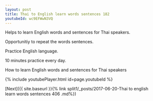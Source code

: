 ```yaml
---
layout: post
title: Thai to English learn words sentences 182 
youtubeId: wc9EFWwN3VQ
---
```

 
 
Helps to learn English words and sentences for Thai speakers.

Opportunitiy to repeat the words sentences. 

Practice English language. 
 
10 minutes practice every day. 
 
How to learn English words and sentences for Thai speakers 
 
{% include youtubePlayer.html id=page.youtubeId %}
 
 
[Next]({{ site.baseurl }}{% link  split1/_posts/2017-06-20-Thai to english learn words sentences 406 .md%})
 
